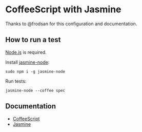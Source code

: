# CoffeeScript with Jasmine
Thanks to @frodsan for this configuration and documentation.

## How to run a test
[Node.js](http://nodejs.org/#) is required.

Install [jasmine-node](https://github.com/mhevery/jasmine-node):
	
	sudo npm i -g jasmine-node

Run tests:
 	
 	jasmine-node --coffee spec

## Documentation
* [CoffeeScript](http://coffeescript.org/)
* [Jasmine](http://pivotal.github.com/jasmine/)